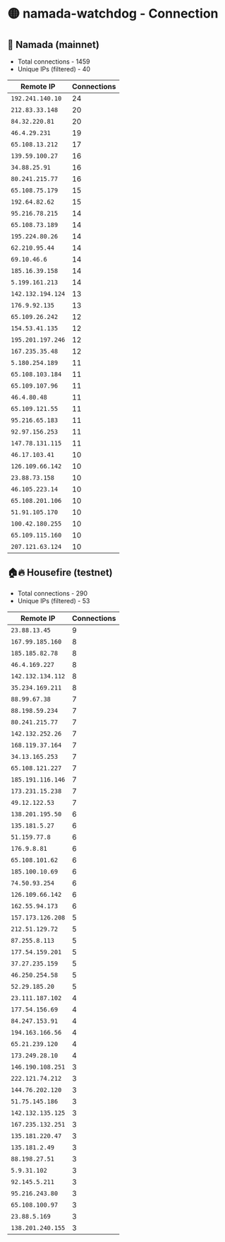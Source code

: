 # 🟡 namada-watchdog - Connection

## 🚀 Namada (mainnet)
- Total connections - 1459
- Unique IPs (filtered) - 40

| Remote IP | Connections |
|-----------|-------------|
| `192.241.140.10` | 24 |
| `212.83.33.148` | 20 |
| `84.32.220.81` | 20 |
| `46.4.29.231` | 19 |
| `65.108.13.212` | 17 |
| `139.59.100.27` | 16 |
| `34.88.25.91` | 16 |
| `80.241.215.77` | 16 |
| `65.108.75.179` | 15 |
| `192.64.82.62` | 15 |
| `95.216.78.215` | 14 |
| `65.108.73.189` | 14 |
| `195.224.80.26` | 14 |
| `62.210.95.44` | 14 |
| `69.10.46.6` | 14 |
| `185.16.39.158` | 14 |
| `5.199.161.213` | 14 |
| `142.132.194.124` | 13 |
| `176.9.92.135` | 13 |
| `65.109.26.242` | 12 |
| `154.53.41.135` | 12 |
| `195.201.197.246` | 12 |
| `167.235.35.48` | 12 |
| `5.180.254.189` | 11 |
| `65.108.103.184` | 11 |
| `65.109.107.96` | 11 |
| `46.4.80.48` | 11 |
| `65.109.121.55` | 11 |
| `95.216.65.183` | 11 |
| `92.97.156.253` | 11 |
| `147.78.131.115` | 11 |
| `46.17.103.41` | 10 |
| `126.109.66.142` | 10 |
| `23.88.73.158` | 10 |
| `46.105.223.14` | 10 |
| `65.108.201.106` | 10 |
| `51.91.105.170` | 10 |
| `100.42.180.255` | 10 |
| `65.109.115.160` | 10 |
| `207.121.63.124` | 10 |

## 🏠🔥 Housefire (testnet)

- Total connections - 290
- Unique IPs (filtered) - 53

| Remote IP | Connections |
|-----------|-------------|
| `23.88.13.45` | 9 |
| `167.99.185.160` | 8 |
| `185.185.82.78` | 8 |
| `46.4.169.227` | 8 |
| `142.132.134.112` | 8 |
| `35.234.169.211` | 8 |
| `88.99.67.38` | 7 |
| `88.198.59.234` | 7 |
| `80.241.215.77` | 7 |
| `142.132.252.26` | 7 |
| `168.119.37.164` | 7 |
| `34.13.165.253` | 7 |
| `65.108.121.227` | 7 |
| `185.191.116.146` | 7 |
| `173.231.15.238` | 7 |
| `49.12.122.53` | 7 |
| `138.201.195.50` | 6 |
| `135.181.5.27` | 6 |
| `51.159.77.8` | 6 |
| `176.9.8.81` | 6 |
| `65.108.101.62` | 6 |
| `185.100.10.69` | 6 |
| `74.50.93.254` | 6 |
| `126.109.66.142` | 6 |
| `162.55.94.173` | 6 |
| `157.173.126.208` | 5 |
| `212.51.129.72` | 5 |
| `87.255.8.113` | 5 |
| `177.54.159.201` | 5 |
| `37.27.235.159` | 5 |
| `46.250.254.58` | 5 |
| `52.29.185.20` | 5 |
| `23.111.187.102` | 4 |
| `177.54.156.69` | 4 |
| `84.247.153.91` | 4 |
| `194.163.166.56` | 4 |
| `65.21.239.120` | 4 |
| `173.249.28.10` | 4 |
| `146.190.108.251` | 3 |
| `222.121.74.212` | 3 |
| `144.76.202.120` | 3 |
| `51.75.145.186` | 3 |
| `142.132.135.125` | 3 |
| `167.235.132.251` | 3 |
| `135.181.220.47` | 3 |
| `135.181.2.49` | 3 |
| `88.198.27.51` | 3 |
| `5.9.31.102` | 3 |
| `92.145.5.211` | 3 |
| `95.216.243.80` | 3 |
| `65.108.100.97` | 3 |
| `23.88.5.169` | 3 |
| `138.201.240.155` | 3 |

